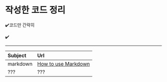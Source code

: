# 작성한 코드 정리 
✔️코드만 간략히 

✔️
- - -
Subject|Url|
|:-----|:--|
|markdown|[How to use Markdown](https://github.com/Yegeonhui/TIL/blob/main/2022/22_01_05/22_01_05.md)|
|???|???|

